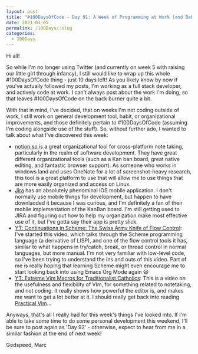 ```yaml
---
layout: post
title: "#100DaysOfCode - Day 91: A Week of Programming at Work (and Baby)!"
date: 2021-03-05
permalink: /100Days/:slug
categories:
  - 100Days
---
```


Hi all!

So while I'm no longer using Twitter (and currently on week 5 with raising our little girl through infancy), I still would like to wrap up this whole #100DaysOfCode thing - just 10 days left! As you likely know by now if you've actually followed my posts, I'm working as a full stack developer, and actively code at work. I can't always post about the work I'm doing, so that leaves #100DaysOfCode on the back burner quite a bit. 

With that in mind, I've decided, that on weeks I'm not coding outside of work, I still work on general development tool, habit, or organizational improvements, and those definitely pertain to #100DaysOfCode (assuming I'm coding alongside use of the stuff). So, without further ado, I wanted to talk about what I've discovered this week:

- [notion.so](https://notion.so) is a great organizational tool for cross-platform note taking, particularly in the realm of software development. They have great different organizational tools (such as a Kan ban board, great native editing, and fantastic browser support). As someone who works in windows land and uses OneNote for a lot of screenshot-heavy research, this tool is a great platform to use that will allow me to use things that are more easily organized and access on Linux.
- [Jira](https://www.atlassian.com/software/jira) has an absolutely phenominal iOS mobile application. I don't normally use mobile things for development, but happen to have downlaoded it because I was curious, and I'm definitely a fan of their mobile implementation of the KanBan board. I'm still getting used to JIRA and figuring out how to help my organization make most effective use of it, but I've gotta say their app is pretty slick.
- [YT: Continuations in Scheme: The Swiss Army Knife of Flow Control](https://www.youtube.com/watch?v=Ju3KKu_mthg&t=1264s): I've started this video, which talks through the Scheme programming language (a derivative of LISP), and one of the flow control tools it has, similar to what happens in try/catch, break, or thread control in normal languages, but more manual. I'm not very familiar with low-level code, so I've been trying to understand the ins and outs of this video. Part of me is really hoping that learning Scheme might even encourage me to start looking back into using Emacs Org Mode again :smiley:
- [YT: Extreme Vim Macros for Traditionalist Catholics](https://www.youtube.com/watch?v=FXCitlsA7eQ&t=122s): This is a video on the usefulness and flexibility of VIm, for something related to notetaking, and not coding. It really shows how powerful the editor is, and makes me want to get a lot better at it. I should really get back into reading [Practical Vim](https://www.youtube.com/watch?v=FXCitlsA7eQ&t=122s)...

Anyways, that's all I really had for this week's things I've looked into. If I'm able to take some time to do some personal development this weekend, I'll be sure to post again as 'Day 92' - otherwise, expect to hear from me in a similar fashion at the end of next week!

Godspeed,
Marc